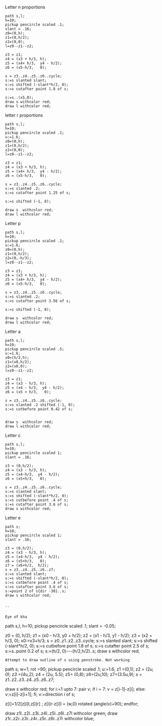 Letter n proportions

```
path s,l;
h=10;
pickup pencircle scaled .1;
slant = .16;
z0=(0,h);
z1=(0,h/2);
z2=(0,0);
l=z0--z1--z2;

z3 = z1;
z4 = (x3 + h/3, h);
z5 = (x4+ h/3,  y4 - h/2);
z6 = (x5-h/3,   0);

s = z3..z4..z5..z6..cycle;
s:=s slanted slant;
s:=s shifted (-slant*h/2, 0);
s:=s cutafter point 1.8 of s;

s:=s..(x5,0);
draw s withcolor red;
draw l withcolor red;
```

letter r proportions
```
path s,l;
h=10;
pickup pencircle scaled .1;
u:=1.6;
z0=(0,h);
z1=(0,h/2);
z2=(0,0);
l=z0--z1--z2;

z3 = z1;
z4 = (x3 + h/3, h);
z5 = (x4+ h/3,  y4 - h/2);
z6 = (x5-h/3,   0);

s = z3..z4..z5..z6..cycle;
s:=s slanted .2;
s:=s cutafter point 1.25 of s;

s:=s shifted (-1, 0);

draw s  withcolor red;
draw l withcolor red;
```

Letter p
```
path s,l;
h=10;
pickup pencircle scaled .1;
u:=1.6;
z0=(0,h);
z1=(0,h/2);
z2=(0,-h/3);
l=z0--z1--z2;

z3 = z1;
z4 = (x3 + h/3, h);
z5 = (x4+ h/3,  y4 - h/2);
z6 = (x5-h/3,   0);

s = z3..z4..z5..z6..cycle;
s:=s slanted .2;
s:=s cutafter point 3.56 of s;

s:=s shifted (-1, 0);

draw s  withcolor red;
draw l withcolor red;
```


Letter a
```
path s,l;
h=10;
pickup pencircle scaled .5;
u:=1.6;
z0=(h/2,h);
z1=(x0,h/2);
z2=(x0,0);
l=z0--z1--z2;

z3 = z1;
z4 = (x3 - h/3, h);
z5 = (x4 - h/3,  y4 - h/2);
z6 = (x5 + h/3,   0);

s = z3..z4..z5..z6..cycle;
s:=s slanted .2 shifted (-1, 0);
s:=s cutbefore point 0.42 of s;


draw s  withcolor red;
draw l withcolor red;
```

Letter c
```
path s,l;
h=10;
pickup pencircle scaled 1;
slant = .16;

z3 = (0,h/2);
z4 = (x3 - h/3, h);
z5 = (x4-h/3,  y4 - h/2);
z6 = (x5+h/3,   0);

s = z3..z4..z5..z6..cycle;
s:=s slanted slant;
s:=s shifted (-slant*h/2, 0);
s:=s cutbefore point .4 of s;
s:=s cutafter point 3.6 of s;
draw s withcolor red;

 ```

Letter e
```
path s;
h=10;
pickup pencircle scaled 1;
slant = .16;

z3 = (0,h/2);
z4 = (x3 - h/3, h);
z5 = (x4-h/3,  y4 - h/2);
z6 = (x5+h/3,   0);
z7 = (x6+h/2,  h/2);
s = z3..z4..z5..z6..z7;
s:=s slanted slant;
s:=s shifted (-slant*h/2, 0);
s:=s cutbefore point .4 of s;
s:=s cutafter point 3.6 of s;
s:=point 2 of s{dir -30}..s;
draw s withcolor red;


``

Eye of kha
```
path s,l;
h=10;
pickup pencircle scaled .1;
slant = -0.05;

z0 = (0, h/2);
z1 = (x0 - h/3, y0 + h/2);
z2 = (x1 - h/3, y1 - h/2);
z3 = (x2 + h/3, 0);
x0:=x3+h/3;
s = z0..z1..z2..z3..cycle;
s:=s slanted slant;
s:=s shifted (-slant*h/2, 0);
s:=s cutbefore point 1.8 of s;
s:=s cutafter point 2.5  of s;
s:=s..point 0.2 of s;
s:=(h/2, 0)---(h/2,h/2)..s;
draw s withcolor red;

```
Attempt to draw outline of s using penstroke. Not working
```
path s;
w=1;
rot =90;
pickup pencircle scaled .1;
u:=1.6;
z1 =(0,1);
z2 = (2*u, 0);
z3 =(4*u,2);
z4 = (2u, 5.5);
z5= (0,8);
z6=(2u,10);
z7=(3.5u,9);
s =   z1..z2..z3..z4..z5..z6..z7;

draw s withcolor red;
for i:=1 upto 7:
pair v;
if i = 7:
v = z[i-1]-z[i];
else:
v:=z[i]-z[i+1];
fi;
v:=direction i of s;

z[i]=1/2[z[i]l,z[i]r]  ;
z[i]r-z[i]l  = (w,0) rotated (angle(v)+90);
endfor;

draw z1l..z2l..z3l..z4l..z5l..z6l..z7l withcolor green;
draw z1r..z2r..z3r..z4r..z5r..z6r..z7r withcolor blue;
```

